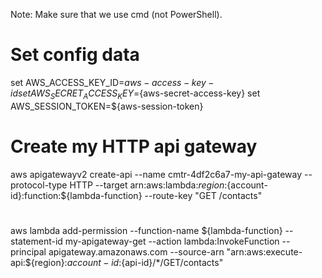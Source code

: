 Note: Make sure that we use cmd (not PowerShell).

# Set config data
set AWS_ACCESS_KEY_ID=${aws-access-key-id}
set AWS_SECRET_ACCESS_KEY=${aws-secret-access-key}
set AWS_SESSION_TOKEN=${aws-session-token}

# Create my HTTP api gateway
aws apigatewayv2 create-api --name cmtr-4df2c6a7-my-api-gateway --protocol-type HTTP --target arn:aws:lambda:${region}:${account-id}:function:${lambda-function} --route-key "GET /contacts"

#
aws lambda add-permission --function-name ${lambda-function} --statement-id my-apigateway-get --action lambda:InvokeFunction --principal apigateway.amazonaws.com --source-arn "arn:aws:execute-api:${region}:${account-id}:${api-id}/*/GET/contacts"
